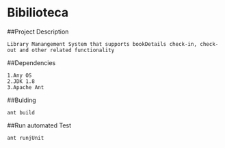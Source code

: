 # Bibilioteca

##Project Description

    Library Manangement System that supports bookDetails check-in, check-out and other related functionality

##Dependencies

    1.Any OS
    2.JDK 1.8
    3.Apache Ant

##Bulding

    ant build

##Run automated Test

    ant runjUnit
